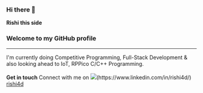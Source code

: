 ### Hi there 👋
<b>Rishi this side</b>

<h3>Welcome to my GitHub profile</h3>
<hr>                                                
I'm currently doing Competitive Programming, Full-Stack Development & also looking ahead to IoT, RPPico C/C++ Programming.
<br><br>
<b>Get in touch</b>
Connect with me on <img src="https://img.shields.io/badge/LinkedIn-0077B5?style=for-the-badge&logo=linkedin&logoColor=white"/>(https://www.linkedin.com/in/rishi4d/)

<br>
<a href='rishi4d.in'>rishi4d</a>
<!--
**rishi4d/rishi4d** is a ✨ _special_ ✨ repository because its `README.md` (this file) appears on your GitHub profile.

Here are some ideas to get you started:

- 🔭 I’m currently working on ...
- 🌱 I’m currently learning ...
- 👯 I’m looking to collaborate on ...
- 🤔 I’m looking for help with ...
- 💬 Ask me about ...
- 📫 How to reach me: ...
- 😄 Pronouns: ...
- ⚡ Fun fact: ...
-->
